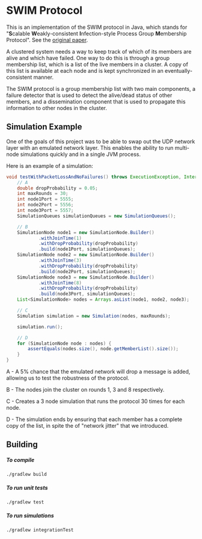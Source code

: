 # SWIM Protocol 

This is an implementation of the SWIM protocol in Java, which stands for "**S**calable **W**eakly-consistent **I**nfection-style Process Group **M**embership Protocol". 
See the [original paper](docs/SWIM.pdf).

A clustered system needs a way to keep track of which of its members are alive and which have failed. One way to do this is through a group membership list, which is a list of the live members in a cluster. A copy of this list is available at each node and is kept
synchronized in an eventually-consistent manner.

The SWIM protocol is a group membership list with two main components, a failure detector that is used to detect the alive/dead status of other members, and a dissemination component that is used to propagate this information to other nodes
in the cluster.

## Simulation Example

One of the goals of this project was to be able to swap out the UDP network layer with an emulated network layer. This enables the ability to run multi-node simulations quickly and in a single JVM process.

Here is an example of a simulation:

```java
void testWithPacketLossAndNoFailures() throws ExecutionException, InterruptedException {
    // A
    double dropProbability = 0.05;
    int maxRounds = 30;
    int node1Port = 5555;
    int node2Port = 5556;
    int node3Port = 5557;
    SimulationQueues simulationQueues = new SimulationQueues();

    // B
    SimulationNode node1 = new SimulationNode.Builder()
            .withJoinTime(1)
            .withDropProbability(dropProbability)
            .build(node1Port, simulationQueues);
    SimulationNode node2 = new SimulationNode.Builder()
            .withJoinTime(3)
            .withDropProbability(dropProbability)
            .build(node2Port, simulationQueues);
    SimulationNode node3 = new SimulationNode.Builder()
            .withJoinTime(8)
            .withDropProbability(dropProbability)
            .build(node3Port, simulationQueues);
    List<SimulationNode> nodes = Arrays.asList(node1, node2, node3);

    // C
    Simulation simulation = new Simulation(nodes, maxRounds);

    simulation.run();

    // D
    for (SimulationNode node : nodes) {
        assertEquals(nodes.size(), node.getMemberList().size());
    }
}
``` 

A - A 5% chance that the emulated network will drop a message is added, allowing us to test the robustness of the protocol.

B - The nodes join the cluster on rounds 1, 3 and 8 respectively.

C - Creates a 3 node simulation that runs the protocol 30 times for each node.
 
D - The simulation ends by ensuring that each member has a complete copy of the list, in spite the of "network jitter" that we introduced.

## Building

##### To compile
`./gradlew build`

##### To run unit tests
`./gradlew test`

##### To run simulations
`./gradlew integrationTest`
